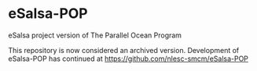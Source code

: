 eSalsa-POP
==========

eSalsa project version of The Parallel Ocean Program

This repository is now considered an archived version. Development of eSalsa-POP has continued at https://github.com/nlesc-smcm/eSalsa-POP
